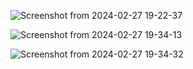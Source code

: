 
![Screenshot from 2024-02-27 19-22-37](https://github.com/melekalyoncu/FormApp/assets/129908402/cb7965db-124b-4b61-bd19-ff3320a2878b)

![Screenshot from 2024-02-27 19-34-13](https://github.com/melekalyoncu/FormApp/assets/129908402/758d7e32-ea57-4233-a6c2-3ad791a330f8)

![Screenshot from 2024-02-27 19-34-32](https://github.com/melekalyoncu/FormApp/assets/129908402/1ff37f99-4d06-476f-ad46-197685bbc3f6)
